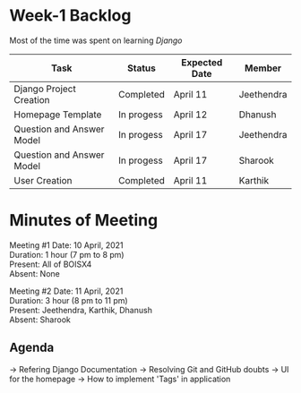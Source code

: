 # Week-1 Backlog

Most of the time was spent on learning *Django*

|Task                       |Status                         |Expected Date                |  Member         |
|---------------------------|-------------------------------|-----------------------------|-----------------|
|Django Project Creation    |Completed                      |April 11                     |Jeethendra       |
|Homepage Template          |In progess                     |April 12                     |Dhanush          |
|Question and Answer Model  |In progess                     |April 17                     |Jeethendra       |
|Question and Answer Model  |In progess                     |April 17                     |Sharook          |
|User Creation              |Completed                      |April 11                     |Karthik          | 

# Minutes of Meeting

Meeting #1
Date: 10 April, 2021   
Duration: 1 hour (7 pm to 8 pm)  
Present: All of BOISX4  
Absent: None  


Meeting #2
Date: 11 April, 2021  
Duration: 3 hour (8 pm to 11 pm)  
Present: Jeethendra, Karthik, Dhanush  
Absent: Sharook  

## Agenda
-> Refering Django Documentation
-> Resolving Git and GitHub doubts
-> UI for the homepage
-> How to implement 'Tags' in application